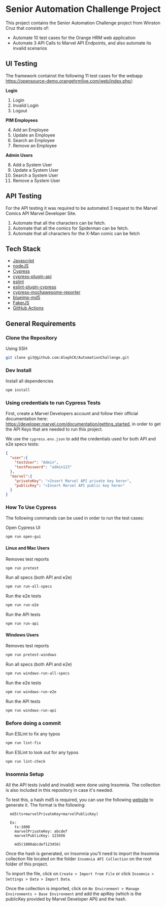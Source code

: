 # Senior Automation Challenge Project
This project contains the Senior Automation Challenge project from Winston Cruz that consists of:
- Automate 10 test cases for the Orange HRM web application
- Automate 3 API Calls to Marvel API Endpoints, and also automate its invalid scenarios

## UI Testing
The framework containst the following 11 test cases for the webapp https://opensource-demo.orangehrmlive.com/web/index.php/:

**Login**

1. Login
2. Invalid Login
3. Logout

**PIM Employees**

4. Add an Employee
5. Update an Employee
6. Search an Employee
7. Remove an Employee

**Admin Users**

8. Add a System User
9. Update a System User
10. Search a System User
11. Remove a System User

## API Testing
For the API testing it was required to be automated 3 request to the Marvel Comics API Marvel Developer Site.
1. Automate that all the characters can be fetch.
2. Automate that all the comics for Spiderman can be fetch.
3. Automate that all characters for the X-Man comic can be fetch

## Tech Stack
- [Javascript](https://developer.mozilla.org/en-US/docs/Learn/Getting_started_with_the_web/JavaScript_basics)
- [nodeJS](https://nodejs.org/en/about/)
- [Cypress](https://www.cypress.io)
- [cypress-plugin-api](https://www.npmjs.com/package/cypress-plugin-api)
- [eslint](https://www.npmjs.com/package/eslint)
- [eslint-plugin-cypress](https://www.npmjs.com/package/eslint-plugin-cypress)
- [cypress-mochawesome-reporter](https://www.npmjs.com/package/cypress-mochawesome-reporter)
- [blueimp-md5](https://www.npmjs.com/package/blueimp-md5)
- [FakerJS](http://marak.github.io/faker.js/)
- [GitHub Actions](https://github.com/features/actions)

## General Requirements

### Clone the Repository
Using SSH
```bash
git clone git@github.com:AlephCK/AutomationChallenge.git
```

### Dev Install

Install all dependencies

```bash
npm install
```

### Using credentials to run Cypress Tests
First, create a Marvel Developers account and follow their official documentation here: https://developer.marvel.com/documentation/getting_started, in order to get the API Keys that are needed to run this project.

We use the `cypress.env.json` to add the credentials used for both API and e2e specs tests:

```json
{
  "user":{
    "testUser": "Admin",
    "testPassword": "admin123"
  },
  "marvel":{
    "privateKey": "<Insert Marvel API private key here>",
    "publicKey": "<Insert Marvel API public key here>"
  }
}
```

### How To Use Cypress
The following commands can be used in order to run the test cases:

Open Cypress UI
```bash
npm run open-gui
```

#### Linux and Mac Users

Removes test reports
```bash
npm run pretest
```

Run all specs (both API and e2e)
```bash
npm run run-all-specs
```

Run the e2e tests
```bash
npm run run-e2e
```

Run the API tests
```bash
npm run run-api
```

#### Windows Users

Removes test reports
```bash
npm run pretest-windows
```

Run all specs (both API and e2e)
```bash
npm run windows-run-all-specs
```

Run the e2e tests
```bash
npm run windows-run-e2e
```

Run the API tests
```bash
npm run windows-run-api
```

### Before doing a commit

Run ESLint to fix any typos
```bash
npm run lint-fix
```

Run ESLint to look out for any typos
```bash
npm run lint-check
```

### Insomnia Setup
All the API tests (valid and invalid) were done using Insomnia. The collection is also included in this repository in case it's needed.

To test this, a hash md5 is required, you can use the following [website](https://www.md5.cz) to generate it. The format is the following:
```quote
  md5(ts+marvelPrivateKey+marvelPublicKey)

  Ex:
    ts:1000
    marvelPrivateKey: abcdef
    marvelPublicKey: 123456

    md5(1000abcdef123456)
```
Once the hash is generated, on Insomnia you'll need to import the Insomnia collection file located on the folder `Insomnia API Collection` on the root folder of this project.

To import the file, click on `Create > Import from File` or click `Insomnia > Settings > Data > Import Data`.

Once the collection is imported, click on `No Environment > Manage Environments > Base Environment` and add the apiKey (which is the publicKey provided by Marvel Developer API) and the hash.
